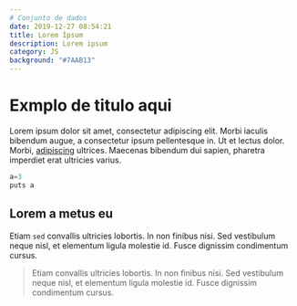 ```yaml
---
# Conjunto de dados
date: 2019-12-27 08:54:21
title: Lorem Ipsum
description: Lorem ipsum
category: JS
background: "#7AAB13"
---
```


<!-- Post em si -->

# Exmplo de titulo aqui

Lorem ipsum dolor sit amet, consectetur adipiscing elit. Morbi iaculis bibendum augue, a 
consectetur ipsum pellentesque in. Ut et lectus dolor. Morbi, [adipiscing](http://google.com)
ultrices. Maecenas bibendum dui sapien, pharetra imperdiet erat ultricies varius. 

```javascript
a=3
puts a
```

## Lorem a metus eu

Etiam `sed` convallis ultricies lobortis. In non finibus nisi. Sed vestibulum neque nisl, 
et elementum ligula molestie id. Fusce dignissim condimentum cursus.

> Etiam convallis ultricies lobortis. In non finibus nisi. Sed vestibulum neque nisl, 
> et elementum ligula molestie id. Fusce dignissim condimentum cursus.
